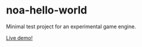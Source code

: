# noa-hello-world

Minimal test project for an experimental game engine.

[Live demo!](http://andyhall.github.io/noa-hello-world/)
